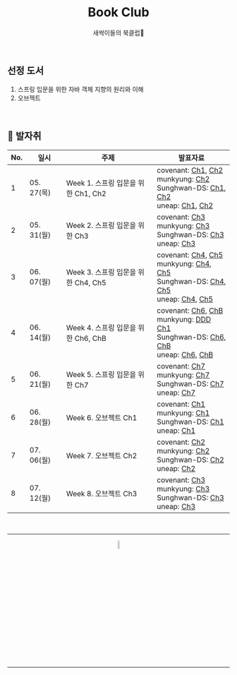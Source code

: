 <div align=center>
<h1> Book Club </h1>

새싹이들의 북클럽🌱

</div>

<br />

## 선정 도서 
1. 스프링 입문을 위한 자바 객체 지향의 원리와 이해
2. 오브젝트
<br />

## 🐾 발자취

<table>
    <thead>
        <tr>
            <th> No. </th>
            <th> 일시 </th>
            <th> 주제 </th>
            <th> 발표자료 </th>
        </tr>
    </thead>
    <tbody>
        <tr>
            <td> 1 </td>
            <td> 05. 27(목) </td>
            <td> Week 1. 스프링 입문을 위한 Ch1, Ch2 </td>
            <td>  
                covenant: <a href="https://github.com/11st-corp/book-club/blob/main/root/book01_%EC%8A%A4%ED%94%84%EB%A7%81_%EC%9E%85%EB%AC%B8%EC%9D%84_%EC%9C%84%ED%95%9C_%EC%9E%90%EB%B0%94_%EA%B0%9D%EC%B2%B4_%EC%A7%80%ED%96%A5/ch01_%EC%82%AC%EB%9E%8C%EC%9D%84_%EC%82%AC%EB%9E%91%ED%95%9C_%EA%B8%B0%EC%88%A0/covenant.md">Ch1</a>, <a href="https://github.com/11st-corp/book-club/blob/main/root/book01_%EC%8A%A4%ED%94%84%EB%A7%81_%EC%9E%85%EB%AC%B8%EC%9D%84_%EC%9C%84%ED%95%9C_%EC%9E%90%EB%B0%94_%EA%B0%9D%EC%B2%B4_%EC%A7%80%ED%96%A5/ch02_%EC%9E%90%EB%B0%94%EC%99%80_%EC%A0%88%EC%B0%A8%EC%A0%81%3A%EA%B5%AC%EC%A1%B0%EC%A0%81_%ED%94%84%EB%A1%9C%EA%B7%B8%EB%9E%98%EB%B0%8D/covenant.md">Ch2</a> <br />
                munkyung: <a href="https://github.com/11st-corp/book-club/blob/main/root/book01_%EC%8A%A4%ED%94%84%EB%A7%81_%EC%9E%85%EB%AC%B8%EC%9D%84_%EC%9C%84%ED%95%9C_%EC%9E%90%EB%B0%94_%EA%B0%9D%EC%B2%B4_%EC%A7%80%ED%96%A5/ch02_%EC%9E%90%EB%B0%94%EC%99%80_%EC%A0%88%EC%B0%A8%EC%A0%81%3A%EA%B5%AC%EC%A1%B0%EC%A0%81_%ED%94%84%EB%A1%9C%EA%B7%B8%EB%9E%98%EB%B0%8D/munkyung.md">Ch2</a> <br />
                Sunghwan-DS: <a href="https://github.com/11st-corp/book-club/blob/main/root/%EC%A0%84%EC%84%B1%ED%99%98/%EC%8A%A4%ED%94%84%EB%A7%81%20%EC%9E%85%EB%AC%B8%EC%9D%84%20%EC%9C%84%ED%95%9C%20%EC%9E%90%EB%B0%94%20%EA%B0%9D%EC%B2%B4%20%EC%A7%80%ED%96%A5%EC%9D%98%20%EC%9B%90%EB%A6%AC%EC%99%80%20%EC%9D%B4%ED%95%B4.md#001-%EC%82%AC%EB%9E%8C%EC%9D%84-%EC%82%AC%EB%9E%91%ED%95%9C-%EA%B8%B0%EC%88%A0">Ch1</a>, <a href="https://github.com/11st-corp/book-club/blob/main/root/%EC%A0%84%EC%84%B1%ED%99%98/%EC%8A%A4%ED%94%84%EB%A7%81%20%EC%9E%85%EB%AC%B8%EC%9D%84%20%EC%9C%84%ED%95%9C%20%EC%9E%90%EB%B0%94%20%EA%B0%9D%EC%B2%B4%20%EC%A7%80%ED%96%A5%EC%9D%98%20%EC%9B%90%EB%A6%AC%EC%99%80%20%EC%9D%B4%ED%95%B4.md#002-%EC%9E%90%EB%B0%94%EC%99%80-%EC%A0%88%EC%B0%A8%EC%A0%81%EA%B5%AC%EC%A1%B0%EC%A0%81-%ED%94%84%EB%A1%9C%EA%B7%B8%EB%9E%98%EB%B0%8D">Ch2</a> <br />
                uneap: <a href="https://github.com/11st-corp/book-club/blob/main/root/book01_%EC%8A%A4%ED%94%84%EB%A7%81_%EC%9E%85%EB%AC%B8%EC%9D%84_%EC%9C%84%ED%95%9C_%EC%9E%90%EB%B0%94_%EA%B0%9D%EC%B2%B4_%EC%A7%80%ED%96%A5/ch01_%EC%82%AC%EB%9E%8C%EC%9D%84_%EC%82%AC%EB%9E%91%ED%95%9C_%EA%B8%B0%EC%88%A0/daeun.md">Ch1</a>, <a href="https://github.com/11st-corp/book-club/blob/main/root/book01_%EC%8A%A4%ED%94%84%EB%A7%81_%EC%9E%85%EB%AC%B8%EC%9D%84_%EC%9C%84%ED%95%9C_%EC%9E%90%EB%B0%94_%EA%B0%9D%EC%B2%B4_%EC%A7%80%ED%96%A5/ch02_%EC%9E%90%EB%B0%94%EC%99%80_%EC%A0%88%EC%B0%A8%EC%A0%81%3A%EA%B5%AC%EC%A1%B0%EC%A0%81_%ED%94%84%EB%A1%9C%EA%B7%B8%EB%9E%98%EB%B0%8D/daeun.md">Ch2</a>
            </td>
        </tr>
            <tr>
            <td> 2 </td>
            <td> 05. 31(월) </td>
            <td> Week 2. 스프링 입문을 위한 Ch3 </td>
            <td>  
                covenant: <a href="https://github.com/11st-corp/book-club/blob/main/root/book01_%EC%8A%A4%ED%94%84%EB%A7%81_%EC%9E%85%EB%AC%B8%EC%9D%84_%EC%9C%84%ED%95%9C_%EC%9E%90%EB%B0%94_%EA%B0%9D%EC%B2%B4_%EC%A7%80%ED%96%A5/ch02_%EC%9E%90%EB%B0%94%EC%99%80_%EC%A0%88%EC%B0%A8%EC%A0%81%3A%EA%B5%AC%EC%A1%B0%EC%A0%81_%ED%94%84%EB%A1%9C%EA%B7%B8%EB%9E%98%EB%B0%8D/covenant.md"> Ch3 </a> <br />
                munkyung: <a href="https://github.com/11st-corp/book-club/blob/main/root/book01_%EC%8A%A4%ED%94%84%EB%A7%81_%EC%9E%85%EB%AC%B8%EC%9D%84_%EC%9C%84%ED%95%9C_%EC%9E%90%EB%B0%94_%EA%B0%9D%EC%B2%B4_%EC%A7%80%ED%96%A5/ch02_%EC%9E%90%EB%B0%94%EC%99%80_%EC%A0%88%EC%B0%A8%EC%A0%81%3A%EA%B5%AC%EC%A1%B0%EC%A0%81_%ED%94%84%EB%A1%9C%EA%B7%B8%EB%9E%98%EB%B0%8D/munkyung.md"> Ch3 </a> <br />
                Sunghwan-DS: <a href="https://github.com/11st-corp/book-club/blob/main/root/%EC%A0%84%EC%84%B1%ED%99%98/%EC%8A%A4%ED%94%84%EB%A7%81%20%EC%9E%85%EB%AC%B8%EC%9D%84%20%EC%9C%84%ED%95%9C%20%EC%9E%90%EB%B0%94%20%EA%B0%9D%EC%B2%B4%20%EC%A7%80%ED%96%A5%EC%9D%98%20%EC%9B%90%EB%A6%AC%EC%99%80%20%EC%9D%B4%ED%95%B4.md#003-%EC%9E%90%EB%B0%94%EC%99%80-%EA%B0%9D%EC%B2%B4-%EC%A7%80%ED%96%A5"> Ch3 </a> <br />
                uneap: <a href="https://github.com/11st-corp/book-club/blob/main/root/book01_%EC%8A%A4%ED%94%84%EB%A7%81_%EC%9E%85%EB%AC%B8%EC%9D%84_%EC%9C%84%ED%95%9C_%EC%9E%90%EB%B0%94_%EA%B0%9D%EC%B2%B4_%EC%A7%80%ED%96%A5/ch02_%EC%9E%90%EB%B0%94%EC%99%80_%EC%A0%88%EC%B0%A8%EC%A0%81%3A%EA%B5%AC%EC%A1%B0%EC%A0%81_%ED%94%84%EB%A1%9C%EA%B7%B8%EB%9E%98%EB%B0%8D/daeun.md"> Ch3 </a> 
            </td>
        </tr>
        </tr>
        <tr>
            <td> 3 </td>
            <td> 06. 07(월) </td>
            <td> Week 3. 스프링 입문을 위한 Ch4, Ch5 </td>
            <td>  
                covenant: <a href="https://github.com/11st-corp/book-club/blob/main/root/book01_%EC%8A%A4%ED%94%84%EB%A7%81_%EC%9E%85%EB%AC%B8%EC%9D%84_%EC%9C%84%ED%95%9C_%EC%9E%90%EB%B0%94_%EA%B0%9D%EC%B2%B4_%EC%A7%80%ED%96%A5/ch04_%EC%9E%90%EB%B0%94%EA%B0%80_%ED%99%95%EC%9E%A5%ED%95%9C_%EA%B0%9D%EC%B2%B4_%EC%A7%80%ED%96%A5/covenant.md">Ch4</a>, <a href="https://github.com/11st-corp/book-club/blob/main/root/book01_%EC%8A%A4%ED%94%84%EB%A7%81_%EC%9E%85%EB%AC%B8%EC%9D%84_%EC%9C%84%ED%95%9C_%EC%9E%90%EB%B0%94_%EA%B0%9D%EC%B2%B4_%EC%A7%80%ED%96%A5/ch05_%EA%B0%9D%EC%B2%B4_%EC%A7%80%ED%96%A5_%EC%84%A4%EA%B3%84_5%EC%9B%90%EC%B9%99_SOLID/covenant.md">Ch5</a> <br />
                munkyung: <a href="https://github.com/11st-corp/book-club/blob/main/root/book01_%EC%8A%A4%ED%94%84%EB%A7%81_%EC%9E%85%EB%AC%B8%EC%9D%84_%EC%9C%84%ED%95%9C_%EC%9E%90%EB%B0%94_%EA%B0%9D%EC%B2%B4_%EC%A7%80%ED%96%A5/ch04_%EC%9E%90%EB%B0%94%EA%B0%80_%ED%99%95%EC%9E%A5%ED%95%9C_%EA%B0%9D%EC%B2%B4_%EC%A7%80%ED%96%A5/munkyung.md">Ch4</a>, <a href="https://github.com/11st-corp/book-club/blob/main/root/book01_%EC%8A%A4%ED%94%84%EB%A7%81_%EC%9E%85%EB%AC%B8%EC%9D%84_%EC%9C%84%ED%95%9C_%EC%9E%90%EB%B0%94_%EA%B0%9D%EC%B2%B4_%EC%A7%80%ED%96%A5/ch05_%EA%B0%9D%EC%B2%B4_%EC%A7%80%ED%96%A5_%EC%84%A4%EA%B3%84_5%EC%9B%90%EC%B9%99_SOLID/munkyung.md">Ch5</a> <br />
                Sunghwan-DS: <a href="https://github.com/11st-corp/book-club/blob/main/root/%EC%A0%84%EC%84%B1%ED%99%98/%EC%8A%A4%ED%94%84%EB%A7%81%20%EC%9E%85%EB%AC%B8%EC%9D%84%20%EC%9C%84%ED%95%9C%20%EC%9E%90%EB%B0%94%20%EA%B0%9D%EC%B2%B4%20%EC%A7%80%ED%96%A5%EC%9D%98%20%EC%9B%90%EB%A6%AC%EC%99%80%20%EC%9D%B4%ED%95%B4.md#004-%EC%9E%90%EB%B0%94%EA%B0%80-%ED%99%95%EC%9E%A5%ED%95%9C-%EA%B0%9D%EC%B2%B4-%EC%A7%80%ED%96%A5">Ch4</a>, <a href="https://github.com/11st-corp/book-club/blob/main/root/%EC%A0%84%EC%84%B1%ED%99%98/%EC%8A%A4%ED%94%84%EB%A7%81%20%EC%9E%85%EB%AC%B8%EC%9D%84%20%EC%9C%84%ED%95%9C%20%EC%9E%90%EB%B0%94%20%EA%B0%9D%EC%B2%B4%20%EC%A7%80%ED%96%A5%EC%9D%98%20%EC%9B%90%EB%A6%AC%EC%99%80%20%EC%9D%B4%ED%95%B4.md#005-%EA%B0%9D%EC%B2%B4-%EC%A7%80%ED%96%A5-%EC%84%A4%EA%B3%84-5%EC%9B%90%EC%B1%85---solid">Ch5</a> <br />
                uneap: <a href="https://github.com/11st-corp/book-club/blob/main/root/book01_%EC%8A%A4%ED%94%84%EB%A7%81_%EC%9E%85%EB%AC%B8%EC%9D%84_%EC%9C%84%ED%95%9C_%EC%9E%90%EB%B0%94_%EA%B0%9D%EC%B2%B4_%EC%A7%80%ED%96%A5/ch04_%EC%9E%90%EB%B0%94%EA%B0%80_%ED%99%95%EC%9E%A5%ED%95%9C_%EA%B0%9D%EC%B2%B4_%EC%A7%80%ED%96%A5/daeun.md">Ch4</a>, <a href="https://github.com/11st-corp/book-club/blob/main/root/book01_%EC%8A%A4%ED%94%84%EB%A7%81_%EC%9E%85%EB%AC%B8%EC%9D%84_%EC%9C%84%ED%95%9C_%EC%9E%90%EB%B0%94_%EA%B0%9D%EC%B2%B4_%EC%A7%80%ED%96%A5/ch05_%EA%B0%9D%EC%B2%B4_%EC%A7%80%ED%96%A5_%EC%84%A4%EA%B3%84_5%EC%9B%90%EC%B9%99_SOLID/daeun.md">Ch5</a>
            </td>
        </tr>
        <tr>
            <td> 4 </td>
            <td> 06. 14(월) </td>
            <td> Week 4. 스프링 입문을 위한 Ch6, ChB </td>
            <td>  
                covenant: <a href="https://github.com/11st-corp/book-club/blob/main/root/book01_%EC%8A%A4%ED%94%84%EB%A7%81_%EC%9E%85%EB%AC%B8%EC%9D%84_%EC%9C%84%ED%95%9C_%EC%9E%90%EB%B0%94_%EA%B0%9D%EC%B2%B4_%EC%A7%80%ED%96%A5/ch06_%EC%8A%A4%ED%94%84%EB%A7%81%EC%9D%B4_%EC%82%AC%EB%9E%91%ED%95%9C_%EB%94%94%EC%9E%90%EC%9D%B8_%ED%8C%A8%ED%84%B4/covenant.md">Ch6</a>, <a href="https://github.com/11st-corp/book-club/blob/main/root/book01_%EC%8A%A4%ED%94%84%EB%A7%81_%EC%9E%85%EB%AC%B8%EC%9D%84_%EC%9C%84%ED%95%9C_%EC%9E%90%EB%B0%94_%EA%B0%9D%EC%B2%B4_%EC%A7%80%ED%96%A5/ch0B_%EC%9E%90%EB%B0%94_8_%EB%9E%8C%EB%8B%A4%EC%99%80_%EC%9D%B8%ED%84%B0%ED%8E%98%EC%9D%B4%EC%8A%A4_%EC%8A%A4%ED%8E%99_%EB%B3%80%ED%99%94/covenant.md">ChB</a> <br />
                munkyung: <a href="https://github.com/11st-corp/book-club/blob/main/root/book02_DDD_START!/01_%EB%8F%84%EB%A9%94%EC%9D%B8_%EB%AA%A8%EB%8D%B8_%EC%8B%9C%EC%9E%91/munkyung.md">DDD Ch1</a><br />
                Sunghwan-DS: <a href="https://github.com/11st-corp/book-club/blob/main/root/%EC%A0%84%EC%84%B1%ED%99%98/%EC%8A%A4%ED%94%84%EB%A7%81%20%EC%9E%85%EB%AC%B8%EC%9D%84%20%EC%9C%84%ED%95%9C%20%EC%9E%90%EB%B0%94%20%EA%B0%9D%EC%B2%B4%20%EC%A7%80%ED%96%A5%EC%9D%98%20%EC%9B%90%EB%A6%AC%EC%99%80%20%EC%9D%B4%ED%95%B4.md#006-%EC%8A%A4%ED%94%84%EB%A7%81%EC%9D%B4-%EC%82%AC%EB%9E%91%ED%95%9C-%EB%94%94%EC%9E%90%EC%9D%B8-%ED%8C%A8%ED%84%B4">Ch6</a>, <a href="https://github.com/11st-corp/book-club/blob/main/root/%EC%A0%84%EC%84%B1%ED%99%98/%EC%8A%A4%ED%94%84%EB%A7%81%20%EC%9E%85%EB%AC%B8%EC%9D%84%20%EC%9C%84%ED%95%9C%20%EC%9E%90%EB%B0%94%20%EA%B0%9D%EC%B2%B4%20%EC%A7%80%ED%96%A5%EC%9D%98%20%EC%9B%90%EB%A6%AC%EC%99%80%20%EC%9D%B4%ED%95%B4.md#b-%EC%9E%90%EB%B0%94-8-%EB%9E%8C%EB%8B%A4%EC%99%80-%EC%9D%B8%ED%84%B0%ED%8E%98%EC%9D%B4%EC%8A%A4-%EC%8A%A4%ED%8E%99-%EB%B3%80%ED%99%94">ChB</a> <br />
                uneap: <a href="https://github.com/11st-corp/book-club/blob/main/root/book01_%EC%8A%A4%ED%94%84%EB%A7%81_%EC%9E%85%EB%AC%B8%EC%9D%84_%EC%9C%84%ED%95%9C_%EC%9E%90%EB%B0%94_%EA%B0%9D%EC%B2%B4_%EC%A7%80%ED%96%A5/ch06_%EC%8A%A4%ED%94%84%EB%A7%81%EC%9D%B4_%EC%82%AC%EB%9E%91%ED%95%9C_%EB%94%94%EC%9E%90%EC%9D%B8_%ED%8C%A8%ED%84%B4/daeun.md">Ch6</a>, <a href="https://github.com/11st-corp/book-club/blob/main/root/book01_%EC%8A%A4%ED%94%84%EB%A7%81_%EC%9E%85%EB%AC%B8%EC%9D%84_%EC%9C%84%ED%95%9C_%EC%9E%90%EB%B0%94_%EA%B0%9D%EC%B2%B4_%EC%A7%80%ED%96%A5/ch0B_%EC%9E%90%EB%B0%94_8_%EB%9E%8C%EB%8B%A4%EC%99%80_%EC%9D%B8%ED%84%B0%ED%8E%98%EC%9D%B4%EC%8A%A4_%EC%8A%A4%ED%8E%99_%EB%B3%80%ED%99%94/daeun.md">ChB</a>
            </td>
        </tr>
        <tr>
            <td> 5 </td>
            <td> 06. 21(월) </td>
            <td> Week 5. 스프링 입문을 위한 Ch7 </td>
            <td>  
                covenant: <a href="https://github.com/11st-corp/book-club/blob/main/root/book01_%EC%8A%A4%ED%94%84%EB%A7%81_%EC%9E%85%EB%AC%B8%EC%9D%84_%EC%9C%84%ED%95%9C_%EC%9E%90%EB%B0%94_%EA%B0%9D%EC%B2%B4_%EC%A7%80%ED%96%A5/ch07_%EC%8A%A4%ED%94%84%EB%A7%81_%EC%82%BC%EA%B0%81%ED%98%95%EA%B3%BC_%EC%84%A4%EC%A0%95_%EC%A0%95%EB%B3%B4/covenant.md"> Ch7 </a> <br />
                munkyung: <a href="https://github.com/11st-corp/book-club/blob/main/root/book01_%EC%8A%A4%ED%94%84%EB%A7%81_%EC%9E%85%EB%AC%B8%EC%9D%84_%EC%9C%84%ED%95%9C_%EC%9E%90%EB%B0%94_%EA%B0%9D%EC%B2%B4_%EC%A7%80%ED%96%A5/ch07_%EC%8A%A4%ED%94%84%EB%A7%81_%EC%82%BC%EA%B0%81%ED%98%95%EA%B3%BC_%EC%84%A4%EC%A0%95_%EC%A0%95%EB%B3%B4/munkyung.md"> Ch7 </a> <br />
                Sunghwan-DS: <a href="https://github.com/11st-corp/book-club/blob/main/root/%EC%A0%84%EC%84%B1%ED%99%98/%EC%8A%A4%ED%94%84%EB%A7%81%20%EC%9E%85%EB%AC%B8%EC%9D%84%20%EC%9C%84%ED%95%9C%20%EC%9E%90%EB%B0%94%20%EA%B0%9D%EC%B2%B4%20%EC%A7%80%ED%96%A5%EC%9D%98%20%EC%9B%90%EB%A6%AC%EC%99%80%20%EC%9D%B4%ED%95%B4.md#007-%EC%8A%A4%ED%94%84%EB%A7%81-%EC%82%BC%EA%B0%81%ED%98%95%EA%B3%BC-%EC%84%A4%EC%A0%95-%EC%A0%95%EB%B3%B4"> Ch7 </a> <br />
                uneap: <a href="https://github.com/11st-corp/book-club/blob/main/root/book01_%EC%8A%A4%ED%94%84%EB%A7%81_%EC%9E%85%EB%AC%B8%EC%9D%84_%EC%9C%84%ED%95%9C_%EC%9E%90%EB%B0%94_%EA%B0%9D%EC%B2%B4_%EC%A7%80%ED%96%A5/ch07_%EC%8A%A4%ED%94%84%EB%A7%81_%EC%82%BC%EA%B0%81%ED%98%95%EA%B3%BC_%EC%84%A4%EC%A0%95_%EC%A0%95%EB%B3%B4/daeun.md"> Ch7 </a> 
            </td>
        </tr>
        <tr>
            <td> 6 </td>
            <td> 06. 28(월) </td>
            <td> Week 6. 오브젝트 Ch1 </td>
            <td>  
                covenant: <a href="https://github.com/11st-corp/book-club/blob/main/root/book03_%EC%98%A4%EB%B8%8C%EC%A0%9D%ED%8A%B8/covenant/ch01_%EA%B0%9D%EC%B2%B4_%EC%84%A4%EA%B3%84.md"> Ch1 </a> <br />
                munkyung: <a href="https://github.com/11st-corp/book-club/blob/main/root/book03_%EC%98%A4%EB%B8%8C%EC%A0%9D%ED%8A%B8/munkyung/ch01.%EA%B0%9D%EC%B2%B4%2C%EC%84%A4%EA%B3%84.md"> Ch1 </a> <br />
                Sunghwan-DS: <a href=""> Ch1 </a> <br />
                uneap: <a href=""> Ch1 </a> 
            </td>
        </tr>
        <tr>
            <td> 7 </td>
            <td> 07. 06(월) </td>
            <td> Week 7. 오브젝트 Ch2 </td>
            <td>  
                covenant: <a href="https://www.slideshare.net/ssuser8f4c99/ch02-249605018"> Ch2 </a> <br />
                munkyung: <a href=""> Ch2 </a> <br />
                Sunghwan-DS: <a href=""> Ch2 </a> <br />
                uneap: <a href=""> Ch2 </a> 
            </td>
        </tr>
        <tr>
            <td> 8 </td>
            <td> 07. 12(월) </td>
            <td> Week 8. 오브젝트 Ch3 </td>
            <td>  
                covenant: <a href="https://www.slideshare.net/ssuser8f4c99/ch03-249701000"> Ch3 </a> <br />
                munkyung: <a href=""> Ch3 </a> <br />
                Sunghwan-DS: <a href=""> Ch3 </a> <br />
                uneap: <a href=""> Ch3 </a> 
            </td>
        </tr>
    </tbody>
</table>


<br />
<hr />
<p align="center">
    <img width="7%" alt="_2021-05-12__1 58 58" src="https://user-images.githubusercontent.com/25525648/117926239-69859c00-b333-11eb-88d1-3c59bd5cf166.png">
</p>
<hr />



<!-- 

covenant: <a href=""> </a> <br />
munkyung: <a href=""> </a> <br />
Sunghwan-DS: <a href=""> </a> <br />
uneap: <a href=""> </a> 
-->